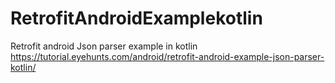 # RetrofitAndroidExamplekotlin
Retrofit android Json parser example in kotlin 
https://tutorial.eyehunts.com/android/retrofit-android-example-json-parser-kotlin/
